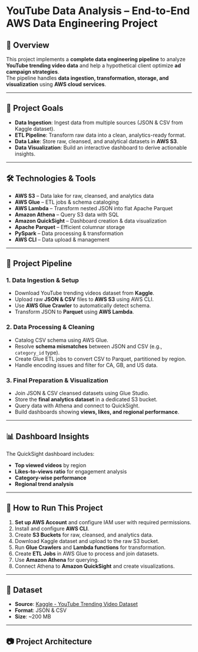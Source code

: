 # YouTube Data Analysis – End-to-End AWS Data Engineering Project

## 📌 Overview
This project implements a **complete data engineering pipeline** to analyze **YouTube trending video data** and help a hypothetical client optimize **ad campaign strategies**.  
The pipeline handles **data ingestion, transformation, storage, and visualization** using **AWS cloud services**.

---

## 🎯 Project Goals
- **Data Ingestion**: Ingest data from multiple sources (JSON & CSV from Kaggle dataset).
- **ETL Pipeline**: Transform raw data into a clean, analytics-ready format.
- **Data Lake**: Store raw, cleansed, and analytical datasets in **AWS S3**.
- **Data Visualization**: Build an interactive dashboard to derive actionable insights.

---

## 🛠 Technologies & Tools
- **AWS S3** – Data lake for raw, cleansed, and analytics data
- **AWS Glue** – ETL jobs & schema cataloging
- **AWS Lambda** – Transform nested JSON into flat Apache Parquet
- **Amazon Athena** – Query S3 data with SQL
- **Amazon QuickSight** – Dashboard creation & data visualization
- **Apache Parquet** – Efficient columnar storage
- **PySpark** – Data processing & transformation
- **AWS CLI** – Data upload & management

---

## 📂 Project Pipeline
### **1. Data Ingestion & Setup**
- Download YouTube trending videos dataset from **Kaggle**.
- Upload raw **JSON & CSV** files to **AWS S3** using AWS CLI.
- Use **AWS Glue Crawler** to automatically detect schema.
- Transform JSON to **Parquet** using **AWS Lambda**.

### **2. Data Processing & Cleaning**
- Catalog CSV schema using AWS Glue.
- Resolve **schema mismatches** between JSON and CSV (e.g., `category_id` type).
- Create Glue ETL jobs to convert CSV to Parquet, partitioned by region.
- Handle encoding issues and filter for CA, GB, and US data.

### **3. Final Preparation & Visualization**
- Join JSON & CSV cleansed datasets using Glue Studio.
- Store the **final analytics dataset** in a dedicated S3 bucket.
- Query data with Athena and connect to QuickSight.
- Build dashboards showing **views, likes, and regional performance**.

---

## 📊 Dashboard Insights
The QuickSight dashboard includes:
- **Top viewed videos** by region
- **Likes-to-views ratio** for engagement analysis
- **Category-wise performance**
- **Regional trend analysis**

---

## 🚀 How to Run This Project
1. **Set up AWS Account** and configure IAM user with required permissions.
2. Install and configure **AWS CLI**.
3. Create **S3 Buckets** for raw, cleansed, and analytics data.
4. Download Kaggle dataset and upload to the raw S3 bucket.
5. Run **Glue Crawlers** and **Lambda functions** for transformation.
6. Create **ETL Jobs** in AWS Glue to process and join datasets.
7. Use **Amazon Athena** for querying.
8. Connect Athena to **Amazon QuickSight** and create visualizations.

---

## 📁 Dataset
- **Source**: [Kaggle - YouTube Trending Video Dataset](https://www.kaggle.com/datasets/datasnaek/youtube-new)
- **Format**: JSON & CSV
- **Size**: ~200 MB

---

## 📷 Project Architecture
